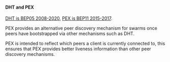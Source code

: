 
#### DHT and PEX
[DHT is BEP05 2008-2020](http://bittorrent.org/beps/bep_0005.html), [PEX is BEP11 2015-2017](http://bittorrent.org/beps/bep_0011.html).

PEX provides an alternative peer discovery mechanism for swarms once peers have bootstrapped via other mechanisms such as DHT.

PEX is intended to reflect which peers a client is currently connected to, this ensures that PEX provides better liveness information than other peer discovery mechanisms.
